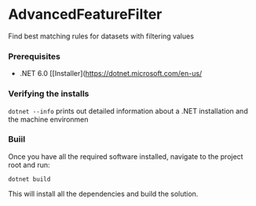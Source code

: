 # AdvancedFeatureFilter
Find best matching rules for datasets with filtering values

### Prerequisites

- .NET 6.0 [[Installer](https://dotnet.microsoft.com/en-us/

### Verifying the installs

`dotnet --info` prints out detailed information about a .NET installation and the machine environmen

### Buiil

Once you have all the required software installed, navigate to the project root and run:

`dotnet build`

This will install all the dependencies and build the solution.




